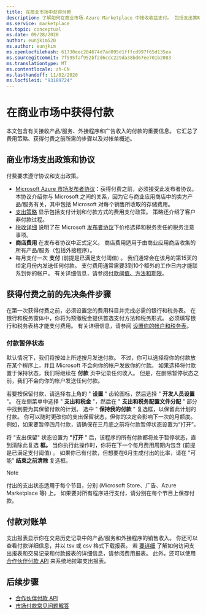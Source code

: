 ```yaml
---
title: 在商业市场中获得付款
description: 了解如何在商业市场-Azure Marketplace 中接收收益支付。 包括支出策略、付出的支出状态和付出的支出。
ms.service: marketplace
ms.topic: conceptual
ms.date: 09/28/2020
author: eunjkim520
ms.author: eunjkim
ms.openlocfilehash: 61730eec204674d7ad095d1fffcd997f65d135ea
ms.sourcegitcommit: 7f595faf952bf2d6cdc229da38bd67ee701b2083
ms.translationtype: MT
ms.contentlocale: zh-CN
ms.lasthandoff: 11/02/2020
ms.locfileid: "93189724"
---
```

# <a name="getting-paid-in-the-commercial-marketplace"></a>在商业市场中获得付款

本文包含有关接收产品/服务、外接程序和广告收入的付款的重要信息。 它汇总了费用策略、获得付费之前所需的步骤以及对帐单概述。

## <a name="commercial-marketplace-payout-policies-and-agreements"></a>商业市场支出政策和协议

付费要求遵守协议和支出政策。

- [Microsoft Azure 市场发布者协议](https://go.microsoft.com/fwlink/p/?LinkID=699560)：获得付费之前，必须接受此发布者协议。 本协议介绍你与 Microsoft 之间的关系，因为它与商业应用商店中的卖方产品/服务有关，其中包括 Microsoft 对每个销售所收取的存储费用。
- [支出策略](payout-policy-details.md) 显示包括支付计划和付款方式的费用支付政策。 策略还介绍了客户非付款过程。
- [税收详细](tax-details-marketplace.md) 说明了在 Microsoft [发布者协议](https://go.microsoft.com/fwlink/p/?LinkID=699560)下价格选择和税务责任的税务注意事项。
- **商店费用** 在发布者协议中正式定义。 商店费用适用于由商业应用商店收集的所有产品/服务（包括外接程序）。
- 每月支付一次 **支付** (前提是已满足支付阈值) 。 我们通常会在该月的第15天的给定月份内发送任何付款。 支付费用通常需要3到10个额外的工作日内才能联系到你的帐户。 有关详细信息，请参阅[付款阈值、方法和期限](payment-thresholds-methods-timeframes.md)。

## <a name="prerequisite-steps-before-getting-paid"></a>获得付费之前的先决条件步骤

在第一次获得付费之前，必须设置您的费用科目并完成必需的银行和税务表。 在银行和税务窗体中，你将为预缴税金提供首选支付方法和税务形式。 必须填写银行和税务表格才能支付费用。 有关详细信息，请参阅 [设置你的帐户和税务表](set-up-your-payout-account.md)。

### <a name="payout-hold-status"></a>付款暂停状态

默认情况下，我们将按如上所述按月发送付款。 不过，你可以选择将你的付款放在某个程序上，并且 Microsoft 不会向你的帐户发放你的付款。 如果选择将付款置于保持状态，我们将继续在 **付款** 页中记录任何收入。 但是，在删除暂停状态之前，我们不会向你的帐户发送任何付款。

若要按保留付款，请选择右上角的 " **设置** " 齿轮图标，然后选择 " **开发人员设置** "。 在左侧菜单中选择 " **支出和税金** "，然后在 " **支出和税务配置文件分配** " 部分中找到要为其保留付款的计划。 选中 " **保持我的付款** " 复选框，以保留此计划的付款。 你可以随时更改你的支出保留状态，但你的决定会影响下一次的月额度。 例如，如果要暂停四月付款，请确保在三月底之前将付款暂停状态设置为“打开”。

将 "支出保留" 状态设置为 **"打开** " 后，该程序的所有付款都将处于暂停状态，直到清除此复选 **框。** 当你执行此操作时，你将在下一个每月费用周期内包含 (前提是已满足支付阈值) 。 如果你已有付款，但想要在6月生成付出的比率，请在 "可能" **结束之前清除** 复选框。

>[!Note]
> 付出的支出状态适用于每个节目，分别 (Microsoft Store、广告、Azure Marketplace 等) 上。 如果要对所有程序进行支付，请分别在每个节目上保存付款。

## <a name="payout-statements"></a>付款对账单

支出报表显示你在交易历史记录中的产品/服务和外接程序的销售收入。 你还可以查看付款详细信息，并以 tsv 或 csv 格式下载报表。 若 [要详细](payout-statement.md) 了解如何访问支出报表和交易记录和付款报表的详细信息，请参阅费用报表。 此外，还可以使用 [合作伙伴付款 API](https://apidocs.microsoft.com/services/partnerpayouts) 来系统地拉取支出报表。

## <a name="next-steps"></a>后续步骤

- [合作伙伴付款 API](https://apidocs.microsoft.com/services/partnerpayouts)
- [市场付款常见问题解答](payout-faq.md)
